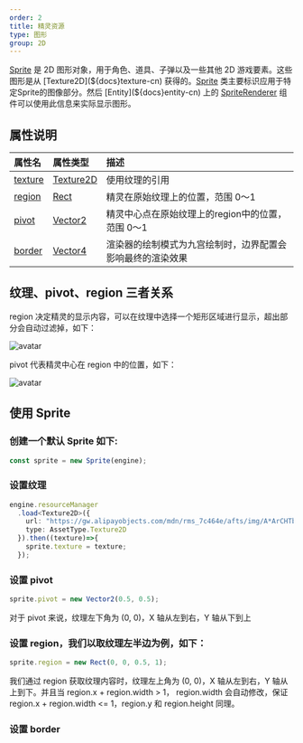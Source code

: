 ```yaml
---
order: 2
title: 精灵资源
type: 图形
group: 2D
---
```


[Sprite](${api}core/Sprite) 是 2D 图形对象，用于角色、道具、子弹以及一些其他 2D 游戏要素。这些图形是从 [Texture2D](${docs}texture-cn) 获得的。[Sprite](${api}core/Sprite) 类主要标识应用于特定Sprite的图像部分。然后 [Entity](${docs}entity-cn) 上的  [SpriteRenderer](${docs}sprite-renderer-cn) 组件可以使用此信息来实际显示图形。

## 属性说明

| 属性名 | 属性类型 | 描述 |
| :--- | :--- | :--- |
|[texture](${api}core/Sprite#texture)|[Texture2D](${api}core/Texture2D)|使用纹理的引用|
|[region](${api}core/Sprite#region)|[Rect](${api}math/Rect)|精灵在原始纹理上的位置，范围 0～1|
|[pivot](${api}core/Sprite#pivot)|[Vector2](${api}math/Vector2)|精灵中心点在原始纹理上的region中的位置，范围 0～1|
|[border](${api}core/Sprite#border)|[Vector4](${api}math/Vector4)|渲染器的绘制模式为九宫绘制时，边界配置会影响最终的渲染效果|

## 纹理、pivot、region 三者关系

region 决定精灵的显示内容，可以在纹理中选择一个矩形区域进行显示，超出部分会自动过滤掉，如下：

![avatar](https://gw.alipayobjects.com/mdn/rms_7c464e/afts/img/A*ABvvTJnUgpsAAAAAAAAAAAAAARQnAQ)

pivot 代表精灵中心在 region 中的位置，如下：

![avatar](https://gw.alipayobjects.com/mdn/rms_7c464e/afts/img/A*6RyQTpqE4dMAAAAAAAAAAAAAARQnAQ)

## 使用 Sprite

### 创建一个默认 Sprite 如下:
```typescript
const sprite = new Sprite(engine);
```
### 设置纹理
```typescript
engine.resourceManager
  .load<Texture2D>({
    url: "https://gw.alipayobjects.com/mdn/rms_7c464e/afts/img/A*ArCHTbfVPXUAAAAAAAAAAAAAARQnAQ",
    type: AssetType.Texture2D
  }).then((texture)=>{
    sprite.texture = texture;
  });
```
### 设置 pivot
```typescript
sprite.pivot = new Vector2(0.5, 0.5);
```
对于 pivot 来说，纹理左下角为 (0, 0)，X 轴从左到右，Y 轴从下到上
### 设置 region，我们以取纹理左半边为例，如下：
```typescript
sprite.region = new Rect(0, 0, 0.5, 1);
```
我们通过 region 获取纹理内容时，纹理左上角为 (0, 0)，X 轴从左到右，Y 轴从上到下。并且当 region.x + region.width > 1， region.width 会自动修改，保证 region.x + region.width <= 1，region.y 和 region.height 同理。

### 设置 border

<playground src="sprite-slice.ts"></playground>